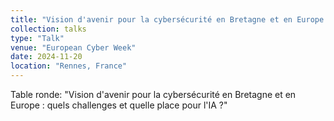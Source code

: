 ```yaml
---
title: "Vision d'avenir pour la cybersécurité en Bretagne et en Europe : quels challenges et quelle place pour l'IA ? (table ronde)"
collection: talks
type: "Talk"
venue: "European Cyber Week"
date: 2024-11-20
location: "Rennes, France"
---
```


Table ronde: "Vision d'avenir pour la cybersécurité en Bretagne et en Europe : quels challenges et quelle place pour l'IA ?"
